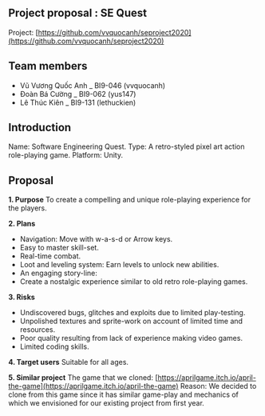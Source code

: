 ## Project proposal : SE Quest
Project: [https://github.com/vvquocanh/seproject2020](https://github.com/vvquocanh/seproject2020)
## Team members
 - Vũ Vương Quốc Anh _ BI9-046 (vvquocanh)
 - Đoàn Bá Cường _ BI9-062 (yus147)
 - Lê Thúc Kiên _ BI9-131 (lethuckien)
## Introduction
Name: Software Engineering Quest.
Type: A retro-styled pixel art action role-playing game.
Platform: Unity.
## Proposal
 **1. Purpose**
  To create a compelling and unique role-playing experience for the players.
  
  **2. Plans**
 - Navigation: Move with w-a-s-d or Arrow keys.
 - Easy to master skill-set.
 - Real-time combat.
 - Loot and leveling system: Earn levels to unlock new abilities.
 - An engaging story-line: 
 - Create a nostalgic experience similar to old retro role-playing games.

**3. Risks**

 - Undiscovered bugs, glitches and exploits due to limited play-testing.
 - Unpolished textures and sprite-work on account of limited time and resources.
 - Poor quality resulting from lack of experience making video games.
 - Limited coding skills.

**4. Target users**
Suitable for all ages.

**5. Similar project**
The game that we cloned: [https://aprilgame.itch.io/april-the-game](https://aprilgame.itch.io/april-the-game)
Reason: We decided to clone from this game since it has similar game-play and mechanics of which we envisioned for our existing project from first year. 
